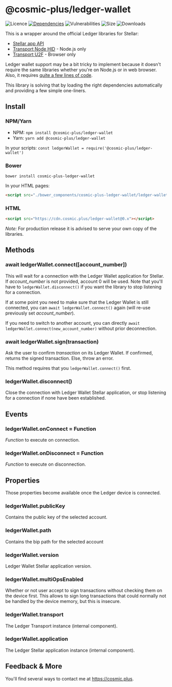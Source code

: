 # @cosmic-plus/ledger-wallet

![Licence](https://img.shields.io/github/license/cosmic-plus/js-ledger-wallet.svg)
[![Dependencies](https://david-dm.org/cosmic-plus/js-ledger-wallet/status.svg)](https://david-dm.org/cosmic-plus/js-ledger-wallet)
![Vulnerabilities](https://img.shields.io/snyk/vulnerabilities/npm/@cosmic-plus/ledger-wallet.svg)
![Size](https://img.shields.io/bundlephobia/minzip/@cosmic-plus/ledger-wallet.svg)
![Downloads](https://img.shields.io/npm/dt/@cosmic-plus/ledger-wallet.svg)

This is a wrapper around the official Ledger libraries for Stellar:

- [Stellar app API](https://www.npmjs.com/package/@ledgerhq/hw-app-str)
- [Transport Node HID](https://www.npmjs.com/package/@ledgerhq/hw-transport-node-hid) - Node.js only
- [Transport U2F](https://www.npmjs.com/package/@ledgerhq/hw-transport-u2f) - Browser only

Ledger wallet support may be a bit tricky to implement because it doesn't
require the same libraries whether you're on Node.js or in web browser. Also, it
requires [quite a few lines of
code](https://github.com/cosmic-plus/js-ledger-wallet/blob/master/src/index.js).

This library is solving that by loading the right dependencies automatically and
providing a few simple one-liners.

## Install

### NPM/Yarn

- NPM: `npm install @cosmic-plus/ledger-wallet`
- Yarn: `yarn add @cosmic-plus/ledger-wallet`

In your scripts: `const ledgerWallet = require('@cosmic-plus/ledger-wallet')`

### Bower

`bower install cosmic-plus-ledger-wallet`

In your HTML pages:

```HTML
<script src="./bower_components/cosmic-plus-ledger-wallet/ledger-wallet.js"></script>
```

### HTML

```HTML
<script src="https://cdn.cosmic.plus/ledger-wallet@0.x"></script>
```

_Note:_ For production release it is advised to serve your own copy of the
libraries.

## Methods

### await ledgerWallet.connect([account_number])

This will wait for a connection with the Ledger Wallet application for Stellar.
If _account_number_ is not provided, account 0 will be used. Note that you'll
have to `ledgerWallet.disconnect()` if you want the library to stop listening
for a connection.

If at some point you need to make sure that the Ledger Wallet is still
connected, you can `await ledgerWallet.connect()` again (will re-use previously set _account_number_).

If you need to switch to another account, you can directly `await ledgerWallet.connect(new_account_number)` without prior deconnection.

### await ledgerWallet.sign(transaction)

Ask the user to confirm _transaction_ on its Ledger Wallet. If confirmed,
returns the signed transaction. Else, throw an error.

This method requires that you `ledgerWallet.connect()` first.

### ledgerWallet.disconnect()

Close the connection with Ledger Wallet Stellar application, or stop listening
for a connection if none have been established.

## Events

### ledgerWallet.onConnect = Function

_Function_ to execute on connection.

### ledgerWallet.onDisconnect = Function

_Function_ to execute on disconnection.

## Properties

Those properties become available once the Ledger device is connected.

### ledgerWallet.publicKey

Contains the public key of the selected account.

### ledgerWallet.path

Contains the bip path for the selected account

### ledgerWallet.version

Ledger Wallet Stellar application version.

### ledgerWallet.multiOpsEnabled

Whether or not user accept to sign transactions without checking them on the
device first. This allows to sign long transactions that could normally not be
handled by the device memory, but this is insecure.

### ledgerWallet.transport

The Ledger Transport instance (internal component).

### ledgerWallet.application

The Ledger Stellar application instance (internal component).

## Feedback & More

You'll find several ways to contact me at <https://cosmic.plus>.
